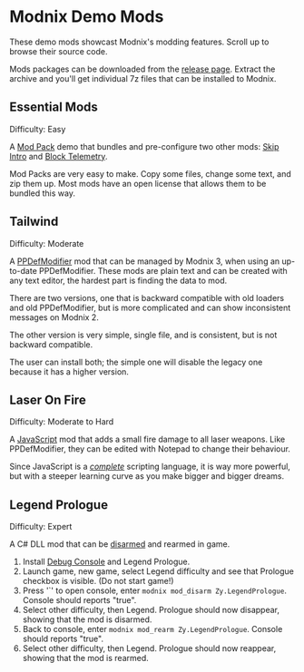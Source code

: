# Modnix Demo Mods

These demo mods showcast Modnix's modding features.
Scroll up to browse their source code.

Mods packages can be downloaded from the [release page](https://github.com/Sheep-y/Modnix/releases/).
Extract the archive and you'll get individual 7z files that can be installed to Modnix.

## Essential Mods

Difficulty: Easy

A [Mod Pack](https://github.com/Sheep-y/Modnix/wiki/Mod-Types#Modnix_3_Mod_Packs) demo that bundles and pre-configure two other mods:
[Skip Intro](https://www.nexusmods.com/phoenixpoint/mods/17) and [Block Telemetry](https://www.nexusmods.com/phoenixpoint/mods/48).

Mod Packs are very easy to make.  Copy some files, change some text, and zip them up.
Most mods have an open license that allows them to be bundled this way.

## Tailwind

Difficulty: Moderate

A [PPDefModifier](https://github.com/tracktwo/ppdefmodifier) mod that can be managed by Modnix 3, when using an up-to-date PPDefModifier.
These mods are plain text and can be created with any text editor, the hardest part is finding the data to mod.

There are two versions, one that is backward compatible with old loaders and old PPDefModifier,
but is more complicated and can show inconsistent messages on Modnix 2.

The other version is very simple, single file, and is consistent, but is not backward compatible.

The user can install both; the simple one will disable the legacy one because it has a higher version.

## Laser On Fire

Difficulty: Moderate to Hard

A [JavaScript](https://www.nexusmods.com/phoenixpoint/mods/49) mod that adds a small fire damage to all laser weapons.
Like PPDefModifier, they can be edited with Notepad to change their behaviour.

Since JavaScript is a [*complete*](https://en.wikipedia.org/wiki/Turing_completeness) scripting language,
it is way more powerful, but with a steeper learning curve as you make bigger and bigger dreams.

## Legend Prologue

Difficulty: Expert

A C# DLL mod that can be [disarmed](https://github.com/Sheep-y/Modnix/wiki/Mod-Phases#DisarmMod) and rearmed in game.

1. Install [Debug Console](https://www.nexusmods.com/phoenixpoint/mods/44/) and Legend Prologue.
2. Launch game, new game, select Legend difficulty and see that Prologue checkbox is visible. (Do not start game!)
3. Press '\`' to open console, enter `modnix mod_disarm Zy.LegendPrologue`.  Console should reports "true".
4. Select other difficulty, then Legend.  Prologue should now disappear, showing that the mod is disarmed.
5. Back to console, enter `modnix mod_rearm Zy.LegendPrologue`.  Console should reports "true".
6. Select other difficulty, then Legend.  Prologue should now reappear, showing that the mod is rearmed.